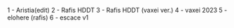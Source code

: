 1 - Aristia(edit)
2 - Rafis HDDT
3 - Rafis HDDT (vaxei ver.)
4 - vaxei 2023
5 - elohere (rafis)
6 - escace v1